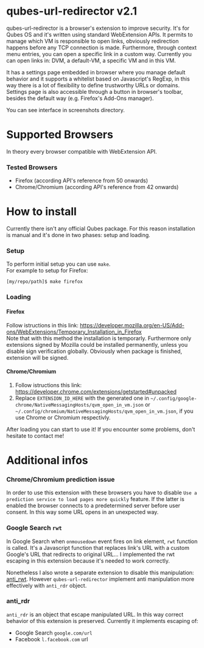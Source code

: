 # qubes-url-redirector v2.1
qubes-url-redirector is a browser's extension to improve security. It's for Qubes OS and it's written using standard WebExtension APIs. It permits to manage which VM is responsible to open links, obviously redirection happens before any TCP connection is made. Furthermore, through context menu entries, you can open a specific link in a custom way. Currently you can open links in: DVM, a default-VM, a specific VM and in this VM.

It has a settings page embedded in browser where you manage default behavior and it supports a whitelist based on Javascript's RegExp, in this way there is a lot of flexibility to define trustworthy URLs or domains. Settings page is also accessible through a button in browser's toolbar, besides the default way (e.g. Firefox's Add-Ons manager).

You can see interface in screenshots directory.

# Supported Browsers
  In theory every browser compatible with WebExtension API.
  ### Tested Browsers
  - Firefox (according API's reference from 50 onwards)
  - Chrome/Chromium (according API's reference from 42 onwards)

# How to install
Currently there isn't any official Qubes package. For this reason installation is manual and it's done in two phases: setup and loading.

### Setup
To perform initial setup you can use `make`.<br>
For example to setup for Firefox:
```
[my/repo/path]$ make firefox
```

### Loading
#### Firefox
Follow istructions in this link: https://developer.mozilla.org/en-US/Add-ons/WebExtensions/Temporary_Installation_in_Firefox<br>
Note that with this method the installation is temporarly. Furthermore only extensions signed by Mozilla could be installed permanently, unless you disable sign verification globally. Obviously when package is finished, extension will be signed.

#### Chrome/Chromium
1. Follow istructions this link: https://developer.chrome.com/extensions/getstarted#unpacked
2. Replace `EXTENSION_ID_HERE` with the generated one in `~/.config/google-chrome/NativeMessagingHosts/qvm_open_in_vm.json` or `~/.config/chromium/NativeMessagingHosts/qvm_open_in_vm.json`, if you use Chrome or Chromium respectivly.

After loading you can start to use it!
If you encounter some problems, don't hesitate to contact me!

# Additional infos
### Chrome/Chromium prediction issue
In order to use this extension with these browsers you have to disable `Use a prediction service to load pages more quickly` feature. If the latter is enabled the browser connects to a predetermined server before user consent. In this way some URL opens in an unexpected way.

### Google Search `rwt`
In Google Search when `onmousedown` event fires on link element, `rwt` function is called. It's a Javascript function that replaces link's URL with a custom Google's URL that redirects to original URL... I implemented the rwt escaping in this extension because it's needed to work correctly.

Nonetheless I also wrote a separate extension to disable this manipulation: [anti_rwt](https://github.com/raffaeleflorio/anti_rwt). However `qubes-url-redirector` implement anti manipulation more effectively with `anti_rdr` object.

### anti_rdr
`anti_rdr` is an object that escape manipulated URL. In this way correct behavior of this extension is preserved. Currently it implements escaping of:
- Google Search `google.com/url`
- Facebook `l.facebook.com` url